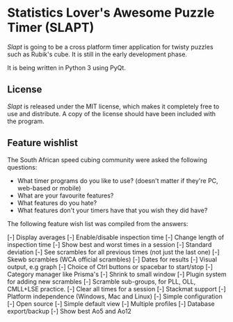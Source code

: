 Statistics Lover's Awesome Puzzle Timer (SLAPT)
===============================================

*Slapt* is going to be a cross platform timer application for twisty puzzles such as Rubik's cube. It is still in the early development phase.

It is being written in Python 3 using PyQt.

License
-------
*Slapt* is released under the MIT license, which makes it completely free to use and distribute. A copy of the license should have been included with the program.


Feature wishlist
----------------

The South African speed cubing community were asked the following questions:
 * What timer programs do you like to use? (doesn't matter if they're PC, web-based or mobile)
 * What are your favourite features?
 * What features do you hate?
 * What features don't your timers have that you wish they did have?

The following feature wish list was compiled from the answers:

 [-] Display averages
 [-] Enable/disable inspection time
 [-] Change length of inspection time
 [-] Show best and worst times in a session
 [-] Standard deviation
 [-] See scrambles for all previous times (not just the last one)
 [-] Skewb scrambles (WCA official scrambles)
 [-] Dates for results
 [-] Visual output, e.g graph
 [-] Choice of Ctrl buttons or spacebar to start/stop
 [-] Category manager like Prisma's
 [-] Shrink to small window
 [-] Plugin system for adding new scrambles
 [-] Scramble sub-groups, for PLL, OLL, CMLL+LSE practice.
 [-] Clear all times for a session
 [-] Stackmat support
 [-] Platform independence (Windows, Mac and Linux)
 [-] Simple configuration
 [-] Open source
 [-] Simple default view
 [-] Multiple profiles
 [-] Database export/backup
 [-] Show best Ao5 and Ao12

